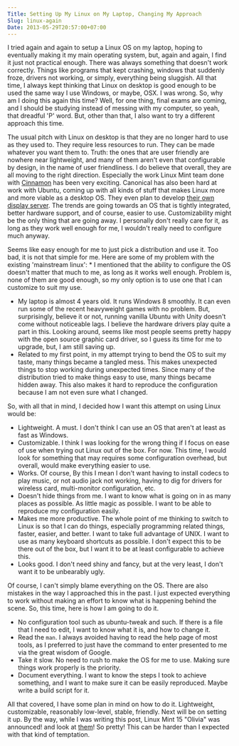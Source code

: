 ```yaml
---
Title: Setting Up My Linux on My Laptop, Changing My Approach
Slug: linux-again
Date: 2013-05-29T20:57:00+07:00
---
```



I tried again and again to setup a Linux OS on my laptop, hoping to eventually making it my main operating system, but, again and again, I find it just not practical enough. There was always something that doesn't work correctly. Things like programs that kept crashing, windows that suddenly froze, drivers not working, or simply, everything being sluggish. All that time, I always kept thinking that Linux on desktop is good enough to be used the same way I use Windows, or maybe, OSX. I was wrong. So, why am I doing this again this time? Well, for one thing, final exams are coming, and I should be studying instead of messing with my computer, so yeah, that dreadful 'P' word. But, other than that, I also want to try a different approach this time.

The usual pitch with Linux on desktop is that they are no longer hard to use as they used to. They require less resources to run. They can be made whatever you want them to. Truth: the ones that are user friendly are nowhere near lightweight, and many of them aren't even that configurable by design, in the name of user friendliness. I do believe that overall, they are all moving to the right direction. Especially the work Linux Mint team done with [Cinnamon][cin] has been very exciting. Canonical has also been hard at work with Ubuntu, coming up with all kinds of stuff that makes Linux more and more viable as a desktop OS. They even plan to develop [their own display server][mir]. The trends are going towards an OS that is tightly integrated, better hardware support, and of course, easier to use. Customizability might be the only thing that are going away. I personally don't really care for it, as long as they work well enough for me, I wouldn't really need to configure much anyway.

Seems like easy enough for me to just pick a distribution and use it. Too bad, it is not that simple for me. Here are some of my problem with the existing 'mainstream linux': * I mentioned that the ability to configure the OS doesn't matter that much to me, as long as it works well enough. Problem is, none of them are good enough, so my only option is to use one that I can customize to suit my use.
* My laptop is almost 4 years old. It runs Windows 8 smoothly. It can even run some of the recent heavyweight games with no problem. But, surprisingly,  believe it or not, running vanilla Ubuntu with Unity doesn't come without noticeable lags. I believe the hardware drivers play quite a part in this. Looking around, seems like most people seems pretty happy with the open source graphic card driver, so I guess its time for me to upgrade, but, I am still saving up.
* Related to my first point, in my attempt trying to bend the OS to suit my taste, many things became a tangled mess. This makes unexpected things to stop working during unexpected times. Since many of the distribution tried to make things easy to use, many things became hidden away. This also makes it hard to reproduce the configuration because I am not even sure what I changed.

So, with all that in mind, I decided how I want this attempt on using Linux would be:
* Lightweight. A must. I don't think I can use an OS that aren't at least as fast as Windows.
* Customizable. I think I was looking for the wrong thing if I focus on ease of use when trying out Linux out of the box. For now. This time, I would look for something that may requires some configuration overhead, but overall, would make everything easier to use.
* Works. Of course, By this I mean I don't want having to install codecs to play music, or not audio jack not working, having to dig for drivers for wireless card, multi-monitor configuration, etc.
* Doesn't hide things from me. I want to know what is going on in as many places as possible. As little magic as possible. I want to be able to reproduce my configuration easily.
* Makes me more productive. The whole point of me thinking to switch to Linux is so that I can do things, especially programming related things, faster, easier, and better. I want to take full advantage of UNIX. I want to use as many keyboard shortcuts as possible. I don't expect this to be there out of the box, but I want it to be at least configurable to achieve this.
* Looks good. I don't need shiny and fancy, but at the very least, I don't want it to be unbearably ugly.

Of course, I can't simply blame everything on the OS. There are also mistakes in the way I approached this in the past. I just expected everything to work without making an effort to know what is happening behind the scene. So, this time, here is how I am going to do it.
* No configuration tool such as ubuntu-tweak and such. If there is a file that I need to edit, I want to know what it is, and how to change it.
* Read the `man`. I always avoided having to read the help page of most tools, as I preferred to just have the command to enter presented to me via the great wisdom of Google.
* Take it slow. No need to rush to make the OS for me to use. Making sure things work properly is the priority.
* Document everything. I want to know the steps I took to achieve something, and I want to make sure it can be easily reproduced. Maybe write a build script for it.

All that covered, I have some plan in mind on how to do it. Lightweight, customizable, reasonably low-level, stable, friendly. Next will be on setting it up. By the way, while I was writing this post, Linux Mint 15 "Olivia" was announced! and look at [them][olivia]! So pretty! This can be harder than I expected with that kind of temptation.

[cin]: http://cinnamon.linuxmint.com
[mir]: http://www.omgubuntu.co.uk/2013/03/canonical-announce-custom-display-server-mir-not-wayland-not-x
[olivia]: http://www.linuxmint.com/rel_olivia_whatsnew.php
